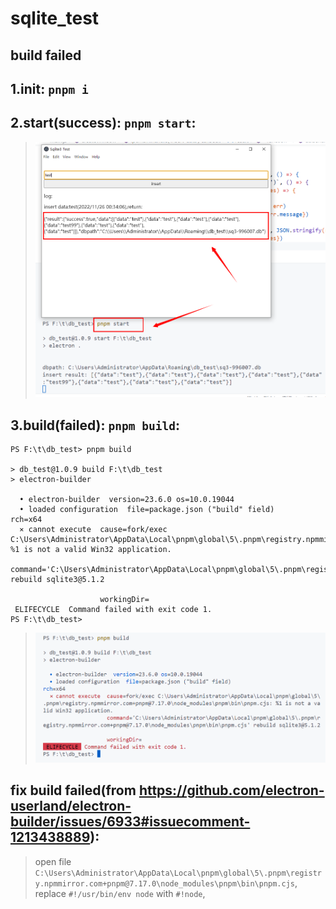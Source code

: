 # sqlite_test
## build failed

## 1.init: `pnpm i`
## 2.start(success): `pnpm start`:
> ![](https://github.com/v9u/sqlite_test/blob/main/start_failed.png)

## 3.build(failed): `pnpm build`:
```
PS F:\t\db_test> pnpm build

> db_test@1.0.9 build F:\t\db_test
> electron-builder

  • electron-builder  version=23.6.0 os=10.0.19044
  • loaded configuration  file=package.json ("build" field)
rch=x64
  ⨯ cannot execute  cause=fork/exec C:\Users\Administrator\AppData\Local\pnpm\global\5\.pnpm\registry.npmmirror.com+pnpm@7.17.0\node_modules\pnpm\bin\pnpm.cjs: %1 is not a valid Win32 application.
                    command='C:\Users\Administrator\AppData\Local\pnpm\global\5\.pnpm\registry.npmmirror.com+pnpm@7.17.0\node_modules\pnpm\bin\pnpm.cjs' rebuild sqlite3@5.1.2

                    workingDir=
 ELIFECYCLE  Command failed with exit code 1.
PS F:\t\db_test>

```
> ![](https://github.com/v9u/sqlite_test/blob/main/buld_failed.png)


## fix build failed(from https://github.com/electron-userland/electron-builder/issues/6933#issuecomment-1213438889):
> open file `C:\Users\Administrator\AppData\Local\pnpm\global\5\.pnpm\registry.npmmirror.com+pnpm@7.17.0\node_modules\pnpm\bin\pnpm.cjs`, replace `#!/usr/bin/env node` with `#!node`,
